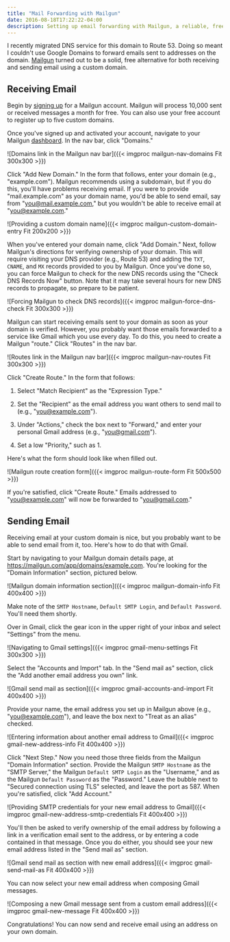 ```yaml
---
title: "Mail Forwarding with Mailgun"
date: 2016-08-18T17:22:22-04:00
description: Setting up email forwarding with Mailgun, a reliable, free option for sending and receiving email using a custom domain.
---
```


I recently migrated DNS service for this domain to Route 53. Doing so meant I couldn't use Google Domains to forward emails sent to addresses on the domain. [Mailgun](https://mailgun.com) turned out to be a solid, free alternative for both receiving and sending email using a custom domain.

## Receiving Email

Begin by [signing up](https://mailgun.com/signup) for a Mailgun account. Mailgun will process 10,000 sent or received messages a month for free. You can also use your free account to register up to five custom domains.

Once you've signed up and activated your account, navigate to your Mailgun [dashboard](https://mailgun.com/app/dashboard). In the nav bar, click "Domains."

![Domains link in the Mailgun nav bar]({{< imgproc mailgun-nav-domains Fit 300x300 >}})

Click "Add New Domain." In the form that follows, enter your domain (e.g., "example.com"). Mailgun recommends using a subdomain, but if you do this, you'll have problems receiving email. If you were to provide "mail.example.com" as your domain name, you'd be able to send email, say from "you@mail.example.com," but you wouldn't be able to receive email at "you@example.com."

![Providing a custom domain name]({{< imgproc mailgun-custom-domain-entry Fit 200x200 >}})

When you've entered your domain name, click "Add Domain." Next, follow Mailgun's directions for verifying ownership of your domain. This will require visiting your DNS provider (e.g., Route 53) and adding the `TXT`, `CNAME`, and `MX` records provided to you by Mailgun. Once you've done so, you can force Mailgun to check for the new DNS records using the "Check DNS Records Now" button. Note that it may take several hours for new DNS records to propagate, so prepare to be patient.

![Forcing Mailgun to check DNS records]({{< imgproc mailgun-force-dns-check Fit 300x300 >}})

Mailgun can start receiving emails sent to your domain as soon as your domain is verified. However, you probably want those emails forwarded to a service like Gmail which you use every day. To do this, you need to create a Mailgun "route." Click "Routes" in the nav bar.

![Routes link in the Mailgun nav bar]({{< imgproc mailgun-nav-routes Fit 300x300 >}})

Click "Create Route." In the form that follows:

1. Select "Match Recipient" as the "Expression Type."

2. Set the "Recipient" as the email address you want others to send mail to (e.g., "you@example.com").

3. Under "Actions," check the box next to "Forward," and enter your personal Gmail address (e.g., "you@gmail.com").

4. Set a low "Priority," such as 1.

Here's what the form should look like when filled out.

![Mailgun route creation form]({{< imgproc mailgun-route-form Fit 500x500 >}})

If you're satisfied, click "Create Route." Emails addressed to "you@example.com" will now be forwarded to "you@gmail.com."

## Sending Email

Receiving email at your custom domain is nice, but you probably want to be able to send email from it, too. Here's how to do that with Gmail.

Start by navigating to your Mailgun domain details page, at https://mailgun.com/app/domains/example.com. You're looking for the "Domain Information" section, pictured below.

![Mailgun domain information section]({{< imgproc mailgun-domain-info Fit 400x400 >}})

Make note of the `SMTP Hostname`, `Default SMTP Login`, and `Default Password`. You'll need them shortly.

Over in Gmail, click the gear icon in the upper right of your inbox and select "Settings" from the menu.

![Navigating to Gmail settings]({{< imgproc gmail-menu-settings Fit 300x300 >}})

Select the "Accounts and Import" tab. In the "Send mail as" section, click the "Add another email address you own" link.

![Gmail send mail as section]({{< imgproc gmail-accounts-and-import Fit 400x400 >}})

Provide your name, the email address you set up in Mailgun above (e.g., "you@example.com"), and leave the box next to "Treat as an alias" checked.

![Entering information about another email address to Gmail]({{< imgproc gmail-new-address-info Fit 400x400 >}})

Click "Next Step." Now you need those three fields from the Mailgun "Domain Information" section. Provide the Mailgun `SMTP Hostname` as the "SMTP Server," the Mailgun `Default SMTP Login` as the "Username," and as the Mailgun `Default Password` as the "Password." Leave the bubble next to "Secured connection using TLS" selected, and leave the port as 587. When you're satisfied, click "Add Account."

![Providing SMTP credentials for your new email address to Gmail]({{< imgproc gmail-new-address-smtp-credentials Fit 400x400 >}})

You'll then be asked to verify ownership of the email address by following a link in a verification email sent to the address, or by entering a code contained in that message. Once you do either, you should see your new email address listed in the "Send mail as" section.

![Gmail send mail as section with new email address]({{< imgproc gmail-send-mail-as Fit 400x400 >}})

You can now select your new email address when composing Gmail messages.

![Composing a new Gmail message sent from a custom email address]({{< imgproc gmail-new-message Fit 400x400 >}})

Congratulations! You can now send and receive email using an address on your own domain.
